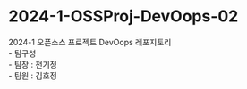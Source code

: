 # 2024-1-OSSProj-DevOops-02

2024-1 오픈소스 프로젝트 DevOops 레포지토리    
    - 팀구성    
    - 팀장 : 천기정    
    - 팀원 : 김호정    
 